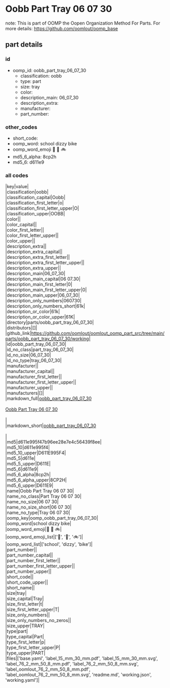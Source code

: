 # Oobb Part Tray 06 07 30  

note: This is part of OOMP the Oopen Organization Method For Parts. For more details: https://github.com/oomlout/oomp_base

##  part details





### id
* oomp_id: oobb_part_tray_06_07_30
  * classification: oobb
  * type: part
  * size: tray
  * color: 
  * description_main: 06_07_30
  * description_extra: 
  * manufacturer: 
  * part_number: 

### other_codes
* short_code: 
* oomp_word: school dizzy bike
* oomp_word_emoji :school: :dizzy: :bike:
* md5_6_alpha: 8cp2h
* md5_6: d611e9

### all codes 
|key|value|  
|classification|oobb|  
|classification_capital|Oobb|  
|classification_first_letter|o|  
|classification_first_letter_upper|O|  
|classification_upper|OOBB|  
|color||  
|color_capital||  
|color_first_letter||  
|color_first_letter_upper||  
|color_upper||  
|description_extra||  
|description_extra_capital||  
|description_extra_first_letter||  
|description_extra_first_letter_upper||  
|description_extra_upper||  
|description_main|06_07_30|  
|description_main_capital|06 07.30|  
|description_main_first_letter|0|  
|description_main_first_letter_upper|0|  
|description_main_upper|06_07_30|  
|description_only_numbers|060730|  
|description_only_numbers_short|61k|  
|description_or_color|61k|  
|description_or_color_upper|61K|  
|directory|parts/oobb_part_tray_06_07_30|  
|distributors|[]|  
|github_link|https://github.com/oomlout/oomlout_oomp_part_src/tree/main/parts/oobb_part_tray_06_07_30/working|  
|id|oobb_part_tray_06_07_30|  
|id_no_class|part_tray_06_07_30|  
|id_no_size|06_07_30|  
|id_no_type|tray_06_07_30|  
|manufacturer||  
|manufacturer_capital||  
|manufacturer_first_letter||  
|manufacturer_first_letter_upper||  
|manufacturer_upper||  
|manufacturers|[]|  
|markdown_full|[oobb_part_tray_06_07_30](https://github.com/oomlout/oomlout_oomp_part_src/tree/main/parts/oobb_part_tray_06_07_30/working)<br>[](https://github.com/oomlout/oomlout_oomp_part_src/tree/main/parts/oobb_part_tray_06_07_30/working)<br>[Oobb Part Tray 06 07 30](https://github.com/oomlout/oomlout_oomp_part_src/tree/main/parts/oobb_part_tray_06_07_30/working)<br><br>|  
|markdown_short|[oobb_part_tray_06_07_30](https://github.com/oomlout/oomlout_oomp_part_src/tree/main/parts/oobb_part_tray_06_07_30/working)<br><br>|  
|md5|d611e995f47b96ee28e7e4c56439f8ee|  
|md5_10|d611e995f4|  
|md5_10_upper|D611E995F4|  
|md5_5|d611e|  
|md5_5_upper|D611E|  
|md5_6|d611e9|  
|md5_6_alpha|8cp2h|  
|md5_6_alpha_upper|8CP2H|  
|md5_6_upper|D611E9|  
|name|Oobb Part Tray 06 07 30|  
|name_no_class|Part Tray 06 07 30|  
|name_no_size|06 07 30|  
|name_no_size_short|06 07 30|  
|name_no_type|Tray 06 07 30|  
|oomp_key|oomp_oobb_part_tray_06_07_30|  
|oomp_word|school dizzy bike|  
|oomp_word_emoji|:school: :dizzy: :bike:|  
|oomp_word_emoji_list|[':school:', ':dizzy:', ':bike:']|  
|oomp_word_list|['school', 'dizzy', 'bike']|  
|part_number||  
|part_number_capital||  
|part_number_first_letter||  
|part_number_first_letter_upper||  
|part_number_upper||  
|short_code||  
|short_code_upper||  
|short_name||  
|size|tray|  
|size_capital|Tray|  
|size_first_letter|t|  
|size_first_letter_upper|T|  
|size_only_numbers||  
|size_only_numbers_no_zeros||  
|size_upper|TRAY|  
|type|part|  
|type_capital|Part|  
|type_first_letter|p|  
|type_first_letter_upper|P|  
|type_upper|PART|  
|files|['base.yaml', 'label_15_mm_30_mm.pdf', 'label_15_mm_30_mm.svg', 'label_76_2_mm_50_8_mm.pdf', 'label_76_2_mm_50_8_mm.svg', 'label_oomlout_76_2_mm_50_8_mm.pdf', 'label_oomlout_76_2_mm_50_8_mm.svg', 'readme.md', 'working.json', 'working.yaml']|  
